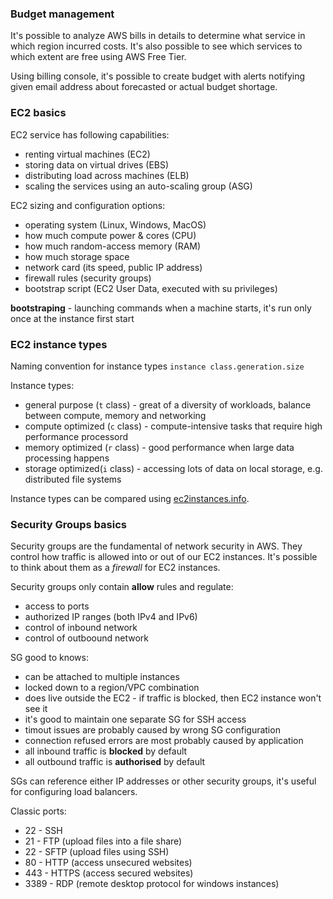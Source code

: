 ### Budget management
It's possible to analyze AWS bills in details to determine what service in which region incurred costs. It's also possible to see which services to which extent are free using AWS Free Tier.

Using billing console, it's possible to create budget with alerts notifying given email address about forecasted or actual budget shortage.

### EC2 basics
EC2 service has following capabilities:
- renting virtual machines (EC2)
- storing data on virtual drives (EBS)
- distributing load across machines (ELB)
- scaling the services using an auto-scaling group (ASG)

EC2 sizing and configuration options:
- operating system (Linux, Windows, MacOS)
- how much compute power & cores (CPU)
- how much random-access memory (RAM)
- how much storage space
- network card (its speed, public IP address)
- firewall rules (security groups)
- bootstrap script (EC2 User Data, executed with su privileges)

**bootstraping** - launching commands when a machine starts, it's run only once at the instance first start

### EC2 instance types
Naming convention for instance types `instance class.generation.size`

Instance types:
- general purpose (`t` class) - great of a diversity of workloads, balance between compute, memory and networking
- compute optimized (`c` class) - compute-intensive tasks that require high performance processord
- memory optimized (`r` class) - good performance when large data processing happens
- storage optimized(`i` class) - accessing lots of data on local storage, e.g. distributed file systems

Instance types can be compared using [ec2instances.info](https://instances.vantage.sh/).

### Security Groups basics
Security groups are the fundamental of network security in AWS. They control how traffic is allowed into or out of our EC2 instances. It's possible to think about them as a *firewall* for EC2 instances.

Security groups only contain **allow** rules and regulate:
- access to ports
- authorized IP ranges (both IPv4 and IPv6)
- control of inbound network
- control of outboound network

SG good to knows:
- can be attached to multiple instances
- locked down to a region/VPC combination
- does live outside the EC2 - if traffic is blocked, then EC2 instance won't see it
- it's good to maintain one separate SG for SSH access
- timout issues are probably caused by wrong SG configuration
- connection refused errors are most probably caused by application
- all inbound traffic is **blocked** by default
- all outbound traffic is **authorised** by default

SGs can reference either IP addresses or other security groups, it's useful for configuring load balancers.

Classic ports:
- 22 - SSH
- 21 - FTP (upload files into a file share)
- 22 - SFTP (upload files using SSH)
- 80 - HTTP (access unsecured websites)
- 443 - HTTPS (access secured websites)
- 3389 - RDP (remote desktop protocol for windows instances)
